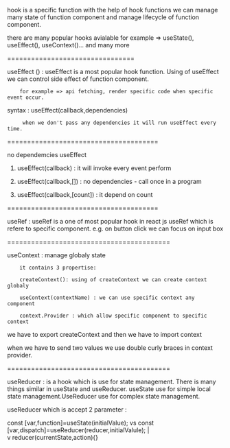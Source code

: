 hook is a specific function with the help of hook functions we can manage many state of function
component and manage lifecycle of function component.

there are many popular hooks avialable for example => useState(), useEffect(), useContext()...
and many more

================================

useEffect () : useEffect is a most popular hook function. Using of useEffect we can control side effect
of function component.

        for example => api fetching, render specific code when specific event occur.

syntax : useEffect(callback,dependencies)

         when we don't pass any dependencies it will run useEffect every time.

======================================

no dependemcies useEffect

1. useEffect(callback) : it will invoke every event perform

2. useEffect(callback,[]) : no dependencies - call once in a program

3. useEffect(callback,[count]) : it depend on count

======================================

useRef : useRef is a one of most popular hook in react js
         useRef which is refere to specific component.
         e.g. on button click we can focus on input box


=========================================

useContext : manage globaly state

        it contains 3 propertise:

        createContext(): using of createContext we can create context globaly

        useContext(contextName) : we can use specific context any component

        context.Provider : which allow specific component to specific context

we have to export createContext and then we have to import context

when we have to send two values we use double curly braces in context provider.

=========================================

useReducer : is a hook which is use for state management. There is many things similar in useState and          useReducer. useState use for simple local state management.UseReducer use for complex state management.

useReducer which is accept 2 parameter : 

const [var,function]=useState(initialValue);
                        vs
const [var,dispatch]=useReducer(reducer,initialValule);
                                        |       
                                        v
                                reducer(currentState,action){}
